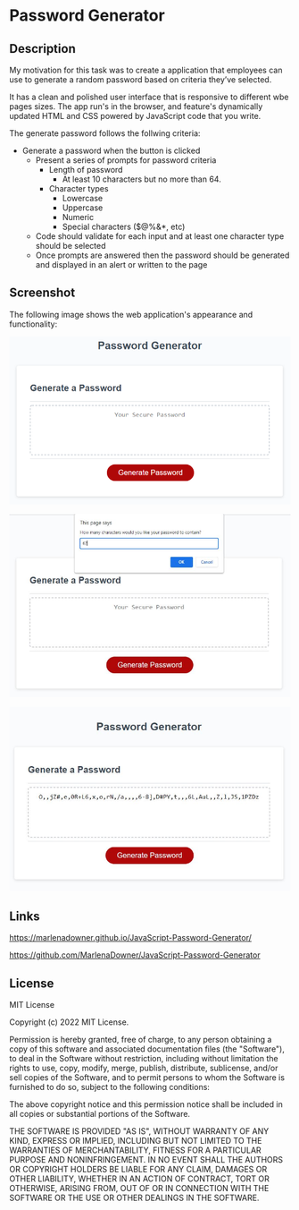 # Password Generator

## Description

My motivation for this task was to create a application that employees can use to generate a random password based on criteria they’ve selected.

It has a clean and polished user interface that is responsive to different wbe pages sizes. The app run's in the browser, and feature's dynamically updated HTML and CSS powered by JavaScript code that you write.

The generate password follows the follwing criteria: 

* Generate a password when the button is clicked
  * Present a series of prompts for password criteria
    * Length of password
      * At least 10 characters but no more than 64.
    * Character types
      * Lowercase
      * Uppercase
      * Numeric
      * Special characters ($@%&*, etc)
  * Code should validate for each input and at least one character type should be selected
  * Once prompts are answered then the password should be generated and displayed in an alert or written to the page

## Screenshot

The following image shows the web application's appearance and functionality:

![password generator demo](./assets/05-javascript-challenge-demo.png)

![password generator demo](./assets/screenshot1.JPG)

![password generator demo](./assets/screenshot2.JPG)




## Links

https://marlenadowner.github.io/JavaScript-Password-Generator/

https://github.com/MarlenaDowner/JavaScript-Password-Generator

## License

MIT License

Copyright (c) 2022 MIT License.

Permission is hereby granted, free of charge, to any person obtaining a copy of this software and associated documentation files (the "Software"), to deal in the Software without restriction, including without limitation the rights to use, copy, modify, merge, publish, distribute, sublicense, and/or sell copies of the Software, and to permit persons to whom the Software is furnished to do so, subject to the following conditions:

The above copyright notice and this permission notice shall be included in all copies or substantial portions of the Software.

THE SOFTWARE IS PROVIDED "AS IS", WITHOUT WARRANTY OF ANY KIND, EXPRESS OR IMPLIED, INCLUDING BUT NOT LIMITED TO THE WARRANTIES OF MERCHANTABILITY, FITNESS FOR A PARTICULAR PURPOSE AND NONINFRINGEMENT. IN NO EVENT SHALL THE AUTHORS OR COPYRIGHT HOLDERS BE LIABLE FOR ANY CLAIM, DAMAGES OR OTHER LIABILITY, WHETHER IN AN ACTION OF CONTRACT, TORT OR OTHERWISE, ARISING FROM, OUT OF OR IN CONNECTION WITH THE SOFTWARE OR THE USE OR OTHER DEALINGS IN THE SOFTWARE.
